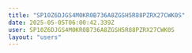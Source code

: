 ```yaml
---
title: "SP10Z6DJGS4M0KR0B736A8ZGSH5R88PZRX27CWK0S"
date: 2025-05-05T06:00:42.339Z
user: SP10Z6DJGS4M0KR0B736A8ZGSH5R88PZRX27CWK0S
layout: "users"
---
```

    